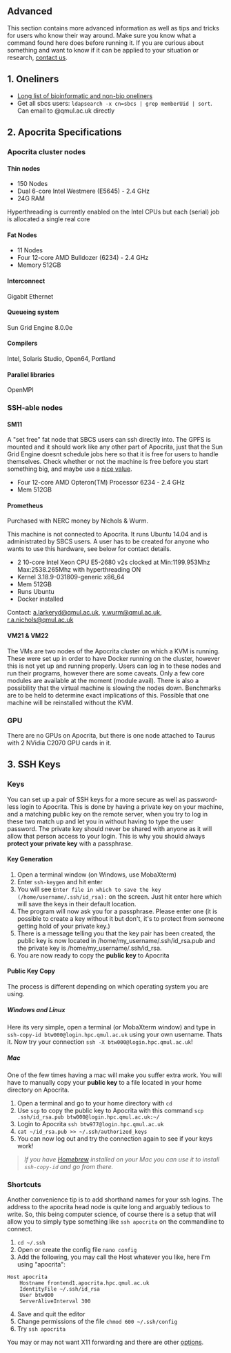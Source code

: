 ## Advanced

This section contains more advanced information as well as tips and tricks for users who know their way around. Make sure you know what a command found here does before running it. If you are curious about something and want to know if it can be applied to your situation or research, [contact us](3_0_contact.md).

## 1. Oneliners

* [Long list of bioinformatic and non-bio oneliners](https://github.com/stephenturner/oneliners)
* Get all sbcs users: `ldapsearch -x cn=sbcs | grep memberUid | sort`. Can email to <username>@qmul.ac.uk directly

## 2. Apocrita Specifications

### Apocrita cluster nodes
#### Thin nodes

* 150 Nodes
* Dual 6-core Intel Westmere (E5645) - 2.4 GHz
* 24G RAM

Hyperthreading is currently enabled on the Intel CPUs but each (serial) job is allocated a single real core

#### Fat Nodes

* 11 Nodes
* Four 12-core AMD Bulldozer (6234) - 2.4 GHz
* Memory 512GB

#### Interconnect
Gigabit Ethernet

#### Queueing system
Sun Grid Engine 8.0.0e

#### Compilers
Intel, Solaris Studio, Open64, Portland

#### Parallel libraries
OpenMPI

### SSH-able nodes

#### SM11
A "set free" fat node that SBCS users can ssh directly into. The GPFS is mounted and it should work like any other part of Apocrita, just that the Sun Grid Engine doesnt schedule jobs here so that it is free for users to handle themselves. Check whether or not the machine is free before you start something big, and maybe use a [nice value](http://linux.die.net/man/1/nice).

* Four 12-core AMD Opteron(TM) Processor 6234 - 2.4 GHz
* Mem 512GB


#### Prometheus
Purchased with NERC money by Nichols & Wurm.

This machine is not connected to Apocrita. It runs Ubuntu 14.04 and is administrated by SBCS users. A user has to be created for anyone who wants to use this hardware, see below for contact details.

* 2 10-core Intel Xeon CPU E5-2680 v2s clocked at Min:1199.953Mhz Max:2538.265Mhz with hyperthreading ON 
* Kernel 3.18.9-031809-generic x86_64 
* Mem 512GB
* Runs Ubuntu
* Docker installed

Contact: a.larkeryd@qmul.ac.uk, y.wurm@qmul.ac.uk, r.a.nichols@qmul.ac.uk

#### VM21 & VM22
The VMs are two nodes of the Apocrita cluster on which a KVM is running. These were set up in order to have Docker running on the cluster, however this is not yet up and running properly. Users can log in to these nodes and run their programs, however there are some caveats. Only a few core modules are available at the moment (module avail). There is also a possibility that the virtual machine is slowing the nodes down. Benchmarks are to be held to determine exact implications of this. Possible that one machine will be reinstalled without the KVM.


### GPU
There are no GPUs on Apocrita, but there is one node attached to Taurus with 2 NVidia C2070 GPU cards in it.

## 3. SSH Keys

### Keys
You can set up a pair of SSH keys for a more secure as well as password-less login to Apocrita. This is done by having a private key on your machine, and a matching public key on the remote server, when you try to log in these two match up and let you in without having to type the user password. The private key should never be shared with anyone as it will allow that person access to your login. This is why you should always **protect your private key** with a passphrase.

#### Key Generation
1. Open a terminal window (on Windows, use MobaXterm)
2. Enter `ssh-keygen` and hit enter
3. You will see `Enter file in which to save the key (/home/username/.ssh/id_rsa):` on the screen. Just hit enter here which will save the keys in their default location.
4. The program will now ask you for a passphrase. Please enter one (it is possible to create a key without it but don't, it's to protect from someone getting hold of your private key.)
5. There is a message telling you that the key pair has been created, the public key is now located in /home/my\_username/.ssh/id\_rsa.pub and the private key is /home/my\_username/.ssh/id\_rsa.
6. You are now ready to copy the **public key** to Apocrita

#### Public Key Copy
The process is different depending on which operating system you are using. 

##### Windows and Linux
Here its very simple, open a terminal (or MobaXterm window) and type in `ssh-copy-id btw000@login.hpc.qmul.ac.uk` using your own username. Thats it. Now try your connection `ssh -X btw000@login.hpc.qmul.ac.uk`!

##### Mac
One of the few times having a mac will make you suffer extra work. You will have to manually copy your **public key** to a file located in your home directory on Apocrita.

1. Open a terminal and go to your home directory with `cd`
2. Use `scp` to copy the public key to Apocrita with this command `scp .ssh/id_rsa.pub btw000@login.hpc.qmul.ac.uk:~/`
3. Login to Apocrita `ssh btw977@login.hpc.qmul.ac.uk`
4. `cat ~/id_rsa.pub >> ~/.ssh/authorized_keys`
5. You can now log out and try the connection again to see if your keys work!

>*If you have [Homebrew](http://brew.sh/) installed on your Mac you can use it to install `ssh-copy-id` and go from there.*


### Shortcuts
Another convenience tip is to add shorthand names for your ssh logins. The address to the apocrita head node is quite long and arguably tedious to write. So, this being computer science, of course there is a setup that will allow you to simply type something like `ssh apocrita` on the commandline to connect.

1. `cd ~/.ssh`
2. Open or create the config file `nano config`
3. Add the following, you may call the Host whatever you like, here I'm using "apocrita":
```
Host apocrita
	Hostname frontend1.apocrita.hpc.qmul.ac.uk
	IdentityFile ~/.ssh/id_rsa
	User btw000
	ServerAliveInterval 300
```
4. Save and quit the editor
5. Change permissions of the file `chmod 600 ~/.ssh/config`
6. Try `ssh apocrita`

You may or may not want X11 forwarding and there are other [options](http://linux.die.net/man/5/ssh_config).



